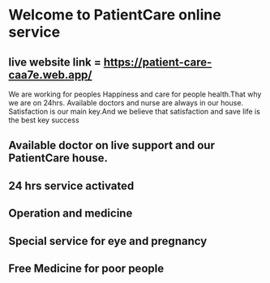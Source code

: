 # Welcome to PatientCare online service

## live website link = https://patient-care-caa7e.web.app/
We are working for peoples Happiness and care for people health.That why we are on 24hrs. Available doctors and nurse are always in our house. Satisfaction is our main key.And we believe that satisfaction and save life is the best key success

## Available doctor on live support and our PatientCare house.
## 24 hrs service activated
## Operation and medicine
## Special service for eye and pregnancy
## Free Medicine for poor people

